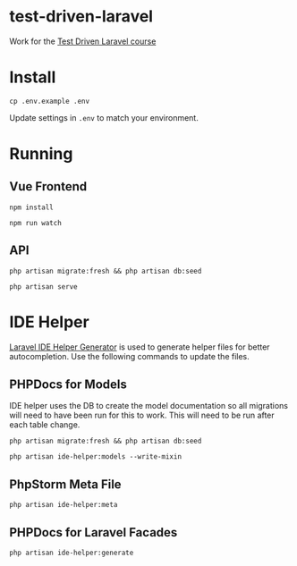 # test-driven-laravel

Work for the [Test Driven Laravel course](https://course.testdrivenlaravel.com/)

# Install

`cp .env.example .env`

Update settings in `.env` to match your environment.

# Running

## Vue Frontend

`npm install`

`npm run watch`

## API

`php artisan migrate:fresh && php artisan db:seed`

`php artisan serve`

# IDE Helper

[Laravel IDE Helper Generator](https://github.com/barryvdh/laravel-ide-helper) is used to generate helper files for
better autocompletion. Use the following commands to update the files.

## PHPDocs for Models

IDE helper uses the DB to create the model documentation so all migrations will need to have been run for this to work.
This will need to be run after each table change.

`php artisan migrate:fresh && php artisan db:seed`

`php artisan ide-helper:models --write-mixin`

## PhpStorm Meta File

`php artisan ide-helper:meta`

## PHPDocs for Laravel Facades

`php artisan ide-helper:generate`
